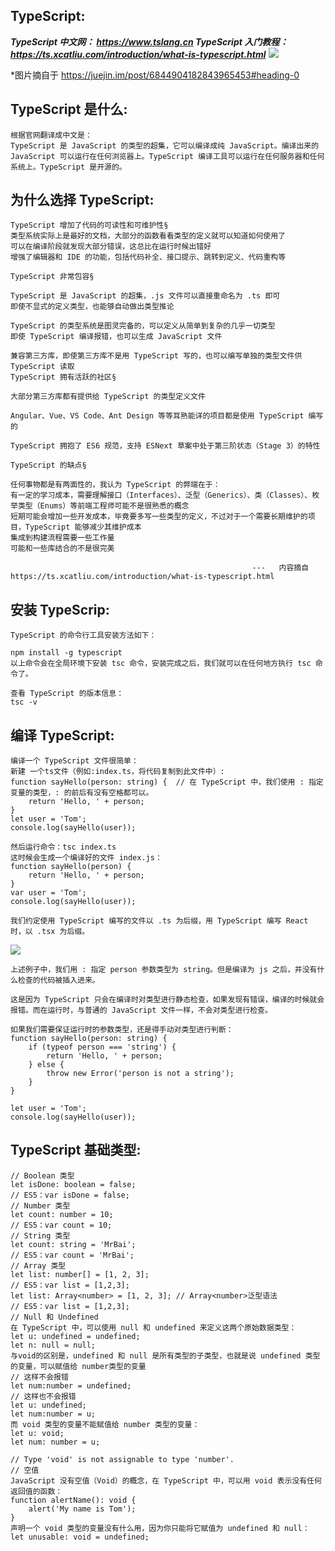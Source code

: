 ## **TypeScript:**

**_TypeScript 中文网： https://www.tslang.cn
TypeScript 入门教程：https://ts.xcatliu.com/introduction/what-is-typescript.html_**
![](https://imgkr2.cn-bj.ufileos.com/8bc029f2-abe4-4582-a2fc-e60c47cfd526.png?UCloudPublicKey=TOKEN_8d8b72be-579a-4e83-bfd0-5f6ce1546f13&Signature=0RTEv094RL7bFCpPytABn%252BaAEKA%253D&Expires=1597565240)

\*图片摘自于 https://juejin.im/post/6844904182843965453#heading-0

## **TypeScript 是什么:**

```
根据官网翻译成中文是：
TypeScript 是 JavaScript 的类型的超集，它可以编译成纯 JavaScript。编译出来的 JavaScript 可以运行在任何浏览器上。TypeScript 编译工具可以运行在任何服务器和任何系统上。TypeScript 是开源的。
```

## **为什么选择 TypeScript:**

```
TypeScript 增加了代码的可读性和可维护性§
类型系统实际上是最好的文档，大部分的函数看看类型的定义就可以知道如何使用了
可以在编译阶段就发现大部分错误，这总比在运行时候出错好
增强了编辑器和 IDE 的功能，包括代码补全、接口提示、跳转到定义、代码重构等

TypeScript 非常包容§

TypeScript 是 JavaScript 的超集，.js 文件可以直接重命名为 .ts 即可
即使不显式的定义类型，也能够自动做出类型推论

TypeScript 的类型系统是图灵完备的，可以定义从简单到复杂的几乎一切类型
即使 TypeScript 编译报错，也可以生成 JavaScript 文件

兼容第三方库，即使第三方库不是用 TypeScript 写的，也可以编写单独的类型文件供 TypeScript 读取
TypeScript 拥有活跃的社区§

大部分第三方库都有提供给 TypeScript 的类型定义文件

Angular、Vue、VS Code、Ant Design 等等耳熟能详的项目都是使用 TypeScript 编写的

TypeScript 拥抱了 ES6 规范，支持 ESNext 草案中处于第三阶状态（Stage 3）的特性

TypeScript 的缺点§

任何事物都是有两面性的，我认为 TypeScript 的弊端在于：
有一定的学习成本，需要理解接口（Interfaces）、泛型（Generics）、类（Classes）、枚举类型（Enums）等前端工程师可能不是很熟悉的概念
短期可能会增加一些开发成本，毕竟要多写一些类型的定义，不过对于一个需要长期维护的项目，TypeScript 能够减少其维护成本
集成到构建流程需要一些工作量
可能和一些库结合的不是很完美

                                                      ---   内容摘自https://ts.xcatliu.com/introduction/what-is-typescript.html
```

## **安装 TypeScrip:**

```
TypeScript 的命令行工具安装方法如下：

npm install -g typescript
以上命令会在全局环境下安装 tsc 命令，安装完成之后，我们就可以在任何地方执行 tsc 命令了。

查看 TypeScript 的版本信息：
tsc -v
```

## **编译 TypeScript:**

```
编译一个 TypeScript 文件很简单：
新建 一个ts文件（例如:index.ts，将代码复制到此文件中）:
function sayHello(person: string) {  // 在 TypeScript 中，我们使用 : 指定变量的类型，: 的前后有没有空格都可以。
    return 'Hello, ' + person;
}
let user = 'Tom';
console.log(sayHello(user));

然后运行命令：tsc index.ts
这时候会生成一个编译好的文件 index.js：
function sayHello(person) {
    return 'Hello, ' + person;
}
var user = 'Tom';
console.log(sayHello(user));

我们约定使用 TypeScript 编写的文件以 .ts 为后缀，用 TypeScript 编写 React 时，以 .tsx 为后缀。
```

![](https://imgkr2.cn-bj.ufileos.com/aa88b1c1-4e60-46f8-b9cd-3a2131998d46.png?UCloudPublicKey=TOKEN_8d8b72be-579a-4e83-bfd0-5f6ce1546f13&Signature=n0HM67GHE0UkgZoJi52F9FFwJBs%253D&Expires=1597569865)

```
上述例子中，我们用 : 指定 person 参数类型为 string。但是编译为 js 之后，并没有什么检查的代码被插入进来。

这是因为 TypeScript 只会在编译时对类型进行静态检查，如果发现有错误，编译的时候就会报错。而在运行时，与普通的 JavaScript 文件一样，不会对类型进行检查。

如果我们需要保证运行时的参数类型，还是得手动对类型进行判断：
function sayHello(person: string) {
    if (typeof person === 'string') {
        return 'Hello, ' + person;
    } else {
        throw new Error('person is not a string');
    }
}

let user = 'Tom';
console.log(sayHello(user));
```

## **TypeScript 基础类型:**

```
// Boolean 类型
let isDone: boolean = false;
// ES5：var isDone = false;
// Number 类型
let count: number = 10;
// ES5：var count = 10;
// String 类型
let count: string = 'MrBai';
// ES5：var count = 'MrBai';
// Array 类型
let list: number[] = [1, 2, 3];
// ES5：var list = [1,2,3];
let list: Array<number> = [1, 2, 3]; // Array<number>泛型语法
// ES5：var list = [1,2,3];
// Null 和 Undefined
在 TypeScript 中，可以使用 null 和 undefined 来定义这两个原始数据类型：
let u: undefined = undefined;
let n: null = null;
与void的区别是，undefined 和 null 是所有类型的子类型，也就是说 undefined 类型的变量，可以赋值给 number类型的变量
// 这样不会报错
let num:number = undefined;
// 这样也不会报错
let u: undefined;
let num:number = u;
而 void 类型的变量不能赋值给 number 类型的变量：
let u: void;
let num: number = u;

// Type 'void' is not assignable to type 'number'.
// 空值
JavaScript 没有空值（Void）的概念，在 TypeScript 中，可以用 void 表示没有任何返回值的函数：
function alertName(): void {
    alert('My name is Tom');
}
声明一个 void 类型的变量没有什么用，因为你只能将它赋值为 undefined 和 null：
let unusable: void = undefined;
```
